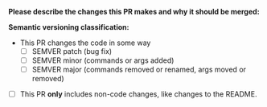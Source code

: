 **Please describe the changes this PR makes and why it should be merged:**


**Semantic versioning classification:**  
- This PR changes the code in some way
  - [ ] SEMVER patch (bug fix)
  - [ ] SEMVER minor (commands or args added)
  - [ ] SEMVER major (commands removed or renamed, args moved or removed)
- [ ] This PR **only** includes non-code changes, like changes to the README.
